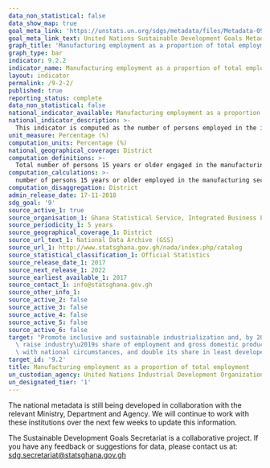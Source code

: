 ```yaml
---
data_non_statistical: false
data_show_map: true
goal_meta_link: 'https://unstats.un.org/sdgs/metadata/files/Metadata-09-02-02.pdf '
goal_meta_link_text: United Nations Sustainable Development Goals Metadata (PDF 323 KB)
graph_title: 'Manufacturing employment as a proportion of total employment'
graph_type: bar
indicator: 9.2.2
indicator_name: Manufacturing employment as a proportion of total employment
layout: indicator
permalink: /9-2-2/
published: true
reporting_status: complete
data_non_statistical: false
national_indicator_available: Manufacturing employment as a proportion of total employment
national_indicator_description: >-
  This indicator is computed as the number of persons employed in the industry sector divided by total employment. Employed persons are defined as all those of working age who, during a short reference period, were engaged in any activity to produce goods or provide services for pay or profit. The industry sector comprises mining and quarrying, manufacturing, construction and public utilities (electricity, gas and water).
unit_measure: Percentage (%)
computation_units: Percentage (%)
national_geographical_coverage: District
computation_definitions: >-
  Total number of persons 15 years or older engaged in the manufacturing sector as a percentage of total employment. Employed persons are defined as all those of working age who, during a short reference period, were engaged in any activity to produce goods or provide services for pay or profit. Employed persons in industry sector comprises of employed persons in mining and quarrying, manufacturing, construction and public utilities (electricity, gas and water).
computation_calculations: >-
  number of persons 15 years or older employed in the manufacturing sector divided by total persons 15 years or older employed and multiplied by 100
computation_disaggregation: District
admin_release_date: 17-11-2018
sdg_goal: '9'
source_active_1: true
source_organisation_1: Ghana Statistical Service, Integrated Business Establishments Survey Phase 1, 2016
source_periodicity_1: 5 years 
source_geographical_coverage_1: District
source_url_text_1: National Data Archive (GSS)
source_url_1: http://www.statsghana.gov.gh/nada/index.php/catalog
source_statistical_classification_1: Official Statistics
source_release_date_1: 2017
source_next_release_1: 2022
source_earliest_available_1: 2017
source_contact_1: info@statsghana.gov.gh
source_other_info_1:
source_active_2: false
source_active_3: false
source_active_4: false
source_active_5: false
source_active_6: false
target: "Promote inclusive and sustainable industrialization and, by 2030, significantly\
  \ raise industry\u2019s share of employment and gross domestic product, in line\
  \ with national circumstances, and double its share in least developed countries"
target_id: '9.2'
title: Manufacturing employment as a proportion of total employment
un_custodian_agency: United Nations Industrial Development Organization (UNIDO)
un_designated_tier: '1'
---
```

The national metadata is still being developed in collaboration with the relevant Ministry, Department and Agency.  We will continue to work with these institutions over the next few weeks to update this information.

The Sustainable Development Goals Secretariat is a collaborative project. If you have any feedback or suggestions for data, please contact us at: sdg.secretariat@statsghana.gov.gh
